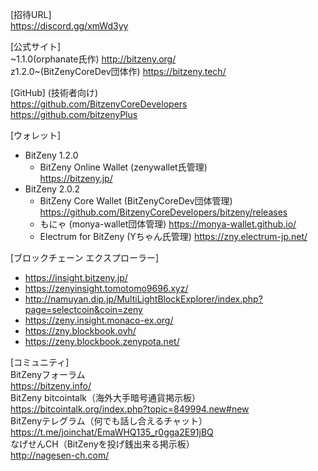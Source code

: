 [招待URL]  
https://discord.gg/xmWd3yy  

[公式サイト]  
\~1.1.0(orphanate氏作) <http://bitzeny.org/>  
z1.2.0\~(BitZenyCoreDev団体作) <https://bitzeny.tech/>  

[GitHub] (技術者向け)  
<https://github.com/BitzenyCoreDevelopers>  
<https://github.com/bitzenyPlus>  

[ウォレット]
- BitZeny 1.2.0
    - BitZeny Online Wallet (zenywallet氏管理)  
      <https://bitzeny.jp/>
- BitZeny 2.0.2
    - BitZeny Core Wallet (BitZenyCoreDev団体管理)  
      <https://github.com/BitzenyCoreDevelopers/bitzeny/releases>
    - もにゃ (monya-wallet団体管理)
      <https://monya-wallet.github.io/>
    - Electrum for BitZeny (Yちゃん氏管理)
      <https://zny.electrum-jp.net/>

[ブロックチェーン エクスプローラー]  
- <https://insight.bitzeny.jp/>  
- <https://zenyinsight.tomotomo9696.xyz/>  
- <http://namuyan.dip.jp/MultiLightBlockExplorer/index.php?page=selectcoin&coin=zeny>  
- <https://zeny.insight.monaco-ex.org/>  
- <https://zny.blockbook.ovh/>
- <https://zeny.blockbook.zenypota.net/>

[コミュニティ]  
BitZenyフォーラム  
<https://bitzeny.info/>  
BitZeny bitcointalk（海外大手暗号通貨掲示板）  
<https://bitcointalk.org/index.php?topic=849994.new#new>  
BitZenyテレグラム（何でも話し合えるチャット）  
<https://t.me/joinchat/EmaWHQ135_r0gga2E91jBQ>  
なげせんCH（BitZenyを投げ銭出来る掲示板）  
<http://nagesen-ch.com/>  
